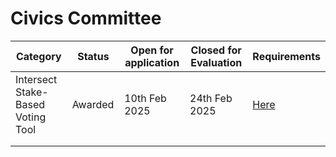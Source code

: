 # Civics Committee

<table><thead><tr><th width="151">Category</th><th width="101">Status</th><th width="163">Open for application</th><th width="173">Closed for Evaluation</th><th>Requirements </th></tr></thead><tbody><tr><td>Intersect Stake-Based Voting Tool</td><td>Awarded</td><td>10th Feb 2025</td><td>24th Feb 2025</td><td><a href="https://docs.intersectmbo.org/intersect-operational-services/2025-apply-for-tender/open-tenders/civics-committee/intersect-stake-based-voting-tool">Here</a></td></tr><tr><td></td><td></td><td></td><td></td><td></td></tr><tr><td></td><td></td><td></td><td></td><td></td></tr></tbody></table>

